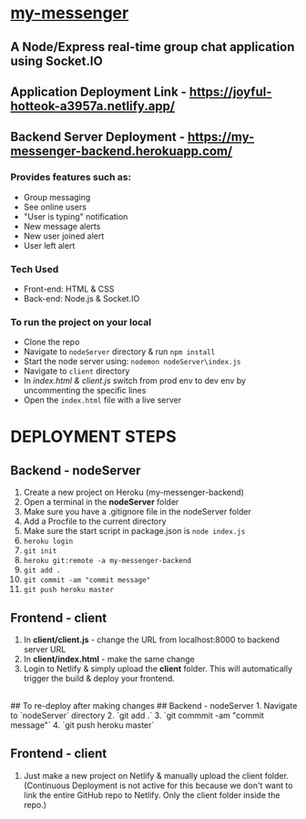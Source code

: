# [my-messenger](https://joyful-hotteok-a3957a.netlify.app/)

## A Node/Express real-time group chat application using Socket.IO
## Application Deployment Link - https://joyful-hotteok-a3957a.netlify.app/

## Backend Server Deployment - https://my-messenger-backend.herokuapp.com/
### Provides features such as:
* Group messaging
* See online users
* "User is typing" notification
* New message alerts
* New user joined alert
* User left alert

### Tech Used
* Front-end: HTML & CSS
* Back-end: Node.js & Socket.IO

### To run the project on your local
* Clone the repo
* Navigate to `nodeServer` directory & run `npm install` 
* Start the node server using: `nodemon nodeServer\index.js`
* Navigate to `client` directory
* In *index.html & client.js* switch from prod env to dev env by uncommenting the specific lines
* Open the `index.html` file with a live server


# DEPLOYMENT STEPS
## Backend - nodeServer
1. Create a new project on Heroku (my-messenger-backend)
2. Open a terminal in the **nodeServer** folder
3. Make sure you have a .gitignore file in the nodeServer folder
4. Add a Procfile to the current directory
5. Make sure the start script in package.json is `node index.js`
6. `heroku login`
7. `git init`
8. `heroku git:remote -a my-messenger-backend`
9. `git add .`
10. `git commit -am "commit message"`
11. `git push heroku master`

## Frontend - client
1. In **client/client.js** - change the URL from localhost:8000 to backend server URL
2. In **client/index.html** - make the same change
3. Login to Netlify & simply upload the **client** folder. This will automatically trigger the build & deploy your frontend.

<br>
## To re-deploy after making changes
## Backend - nodeServer
1. Navigate to `nodeServer` directory
2. `git add .`
3. `git commmit -am "commit message"`
4. `git push heroku master`

## Frontend - client
1. Just make a new project on Netlify & manually upload the client folder. (Continuous Deployment is not active for this because we don't want to link the entire GitHub repo to Netlify. Only the client folder inside the repo.)
